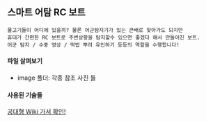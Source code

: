 ## 스마트 어탐 RC 보트

```
물고기들이 어디에 있을까? 물론 어군탐지기가 있는 큰배로 찾아가도 되지만
휴대가 간편한 RC 보트로 주변상황을 탐지할수 있으면 좋겠다 해서 만들어진 보트.
어군 탐지 / 수중 영상 / 떡밥 뿌려 유인하기 등등의 역할을 수행합니다!
```
#### 파일 살펴보기
- image 폴더: 각종 참조 사진 들

#### 사용된 기술들
[공대형 Wiki 가서 확인!](https://github.com/gradefree-eng/Fishing/wiki/F%ED%95%99%EC%A0%90-%EA%B3%B5%EB%8C%80%ED%98%95-%EC%9C%84%ED%82%A4)
